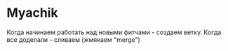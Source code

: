 # Myachik

Когда начинаем работать над новыми фитчами - создаем ветку. 
Когда все доделали - сливаем (жмякаем "merge")
